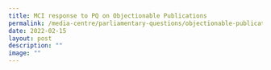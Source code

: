 ```yaml
---
title: MCI response to PQ on Objectionable Publications
permalink: /media-centre/parliamentary-questions/objectionable-publications/
date: 2022-02-15
layout: post
description: ""
image: ""
---
```

